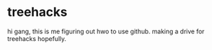 # treehacks

hi gang, this is me figuring out hwo to use github. making a drive for treehacks hopefully.
